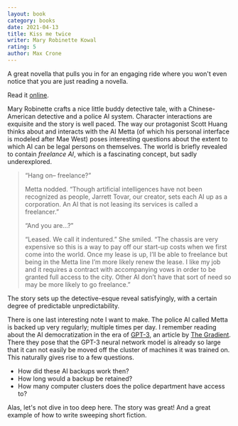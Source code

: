 ```yaml
---
layout: book
category: books
date: 2021-04-13
title: Kiss me twice
writer: Mary Robinette Kowal
rating: 5
author: Max Crone
---
```


A great novella that pulls you in for an engaging ride where you won't even notice that you are just reading a novella.

Read it [online](https://maryrobinettekowal.com/journal/i-am-43-today-have-a-novella-as-a-party-favor/).

Mary Robinette crafts a nice little buddy detective tale, with a Chinese-American detective and a police AI system.
Character interactions are exquisite and the story is well paced.
The way our protagonist Scott Huang thinks about and interacts with the AI Metta (of which his personal interface is modeled after Mae West) poses interesting questions about the extent to which AI can be legal persons on themselves.
The world is briefly revealed to contain *freelance AI*, which is a fascinating concept, but sadly underexplored.

> “Hang on– freelance?”
>
> Metta nodded. “Though artificial intelligences have not been recognized as people, Jarrett Tovar, our creator, sets each AI up as a corporation. An AI that is not leasing its services is called a freelancer.”
>
> “And you are…?”
> 
> “Leased. We call it indentured.” She smiled. “The chassis are very expensive so this is a way to pay off our start-up costs when we first come into the world. Once my lease is up, I’ll be able to freelance but being in the Metta line I’m more likely renew the lease. I like my job and it requires a contract with accompanying vows in order to be granted full access to the city. Other AI don’t have that sort of need so may be more likely to go freelance.”

The story sets up the detective-esque reveal satisfyingly, with a certain degree of predictable unpredictability.

There is one last interesting note I want to make.
The police AI called Metta is backed up very regularly; multiple times per day.
I remember reading about the AI democratization in the era of [GPT-3](https://arxiv.org/abs/2005.14165), an article by [The Gradient](https://thegradient.pub/ai-democratization-in-the-era-of-gpt-3/).
There they pose that the GPT-3 neural network model is already so large that it can not easily be moved off the cluster of machines it was trained on.
This naturally gives rise to a few questions.

- How did these AI backups work then?
- How long would a backup be retained?
- How many computer clusters does the police department have access to?

Alas, let's not dive in too deep here.
The story was great!
And a great example of how to write sweeping short fiction.

